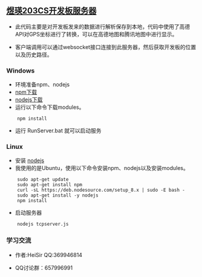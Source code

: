 
## [煜瑛203CS开发板服务器](https://github.com/HeiSir2014/M203CS-Server)

- 此代码主要是对开发板发来的数据进行解析保存到本地，代码中使用了高德API对GPS坐标进行了转换，可以在高德地图和腾讯地图中进行显示。

- 客户端调用可以通过websocket接口连接到此服务器，然后获取开发板的位置以及历史路径。
### Windows
- 环境准备npm、nodejs 
- [npm下载](https://github.com/npm/npm/releases)
- [nodejs下载](https://nodejs.org/zh-cn/download/)
- 运行以下命令下载modules。
```
    npm install
```
- 运行 RunServer.bat 就可以启动服务
### Linux
- 安装 [nodejs](https://nodejs.org/en/download/package-manager/)
- 我使用的是Ubuntu，使用以下命令安装npm、nodejs以及安装modules。
```
    sudo apt-get update
    sudo apt-get install npm
    curl -sL https://deb.nodesource.com/setup_8.x | sudo -E bash -
    sudo apt-get install -y nodejs
    npm install
```
- 启动服务器
```
    nodejs tcpserver.js
```

### 学习交流
- 作者:HeiSir QQ:369946814

- QQ讨论群：657996991
